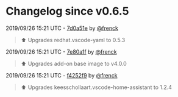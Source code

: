 # Changelog since v0.6.5

2019/09/26 15:21 UTC - [7d0a51e](https://github.com/hassio-addons/addon-vscode/commit/7d0a51e5c29515d02d73404f464b8430fce3dc42) by [@frenck](https://github.com/frenck)
> :arrow_up: Upgrades redhat.vscode-yaml to 0.5.3 

2019/09/26 15:21 UTC - [7e80a1f](https://github.com/hassio-addons/addon-vscode/commit/7e80a1f0ef0ee38b7c5c31a7adb284790801ff0a) by [@frenck](https://github.com/frenck)
> :arrow_up: Upgrades add-on base image to v4.0.0 

2019/09/26 15:21 UTC - [f4252f9](https://github.com/hassio-addons/addon-vscode/commit/f4252f97cfe02cd5b4562e916438c31728c369f6) by [@frenck](https://github.com/frenck)
> :arrow_up: Upgrades keesschollaart.vscode-home-assistant to 1.2.4 


